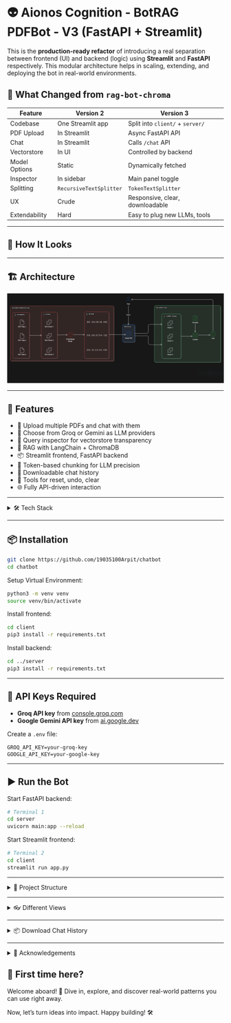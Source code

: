 # 👽 Aionos Cognition - BotRAG PDFBot - V3 (FastAPI + Streamlit)

This is the **production-ready refactor** of introducing a real separation between frontend (UI) and backend (logic) using **Streamlit** and **FastAPI** respectively. This modular architecture helps in scaling, extending, and deploying the bot in real-world environments.

## 🔄 What Changed from `rag-bot-chroma`

| Feature | Version 2 | Version 3 |
|--------|-------------|--------------|
| Codebase | One Streamlit app | Split into `client/` + `server/` |
| PDF Upload | In Streamlit | Async FastAPI API |
| Chat | In Streamlit | Calls `/chat` API |
| Vectorstore | In UI | Controlled by backend |
| Model Options | Static | Dynamically fetched |
| Inspector | In sidebar | Main panel toggle |
| Splitting | `RecursiveTextSplitter` | `TokenTextSplitter` |
| UX | Crude | Responsive, clear, downloadable |
| Extendability | Hard | Easy to plug new LLMs, tools |

---

## 🧪 How It Looks

---

## 🏗️ Architecture

![architecture](/assets/rag-bot-fastapi-architecture.png)

---

## 🚀 Features

- 📁 Upload multiple PDFs and chat with them
- 🔌 Choose from Groq or Gemini as LLM providers
- 🔎 Query inspector for vectorstore transparency
- 🧠 RAG with LangChain + ChromaDB
- 📦 Streamlit frontend, FastAPI backend
- 🧪 Token-based chunking for LLM precision
- 💬 Downloadable chat history
- 🧰 Tools for reset, undo, clear
- 🌐 Fully API-driven interaction

---

<details>
  <summary>🛠️ Tech Stack</summary>

- **Frontend**: Streamlit
- **Backend**: FastAPI
- **LLMs**: Groq & Gemini via LangChain
- **Vector DB**: ChromaDB
- **Embeddings**: HuggingFace & Google GenAI
- **Chunking**: TokenTextSplitter (was RecursiveCharacterTextSplitter)
- **Parsing**: PyPDF
- **Orchestration**: LangChain Retrieval Chain

</details>

---

## 📦 Installation

```bash
git clone https://github.com/19035100Arpit/chatbot 
cd chatbot
```

Setup Virtual Environment:
```bash
python3 -m venv venv
source venv/bin/activate
```

Install frontend:

```bash
cd client
pip3 install -r requirements.txt
```

Install backend:

```bash
cd ../server
pip3 install -r requirements.txt
```

---

## 🔐 API Keys Required

- **Groq API key** from [console.groq.com](https://console.groq.com/)
- **Google Gemini API key** from [ai.google.dev](https://ai.google.dev/)

Create a `.env` file:

```env
GROQ_API_KEY=your-groq-key
GOOGLE_API_KEY=your-google-key
```

---

## ▶️ Run the Bot

Start FastAPI backend:

```bash
# Terminal 1
cd server
uvicorn main:app --reload
```

Start Streamlit frontend:

```bash
# Terminal 2
cd client
streamlit run app.py
```

---

<details>
  <summary>📁 Project Structure</summary>

```bash
rag-bot-v3/
├── client/                         # Streamlit Frontend
│   ├── app.py                      # Main Streamlit entrypoint
│   ├── components/                 # UI modules
│   │   ├── chat.py
│   │   ├── inspector.py
│   │   └── sidebar.py
│   ├── state/
│   │   └── session.py              # Session state manager
│   ├── utils/
│   │   ├── api.py                  # Talks to backend
│   │   ├── config.py               # API_URL and config values
│   │   └── helpers.py              # API wrappers for frontend
│   ├── requirements.txt
│   └── README.md

├── server/                         # FastAPI Backend
│   ├── api/
│   │   ├── routes.py               # API endpoints
│   │   └── schemas.py              # Pydantic schemas for I/O
│   ├── core/
│   │   ├── document_processor.py   # Handles PDF validation and chunking
│   │   ├── llm_chain_factory.py    # Builds LLM chains and prompts
│   │   └── vector_database.py      # Embeddings + ChromaDB ops
│   ├── config/
│   │   └── settings.py             # App config, model provider setup
│   ├── utils/
│   │   └── logger.py               # Logging setup
│   ├── main.py                     # FastAPI app entrypoint
│   ├── requirements.txt
│   └── README.md

├── README.md                       # Root README (overview + instructions)
├── .gitignore
```

</details>

---

<details>
  <summary> 👓 Different Views </summary>

| View | Description |
|------|-------------|
| 💬 Chat | Renders chat bubbles, input box, and chat history download |
| 🔬 Inspector | Renders inspector to test vectorstore responses |


  <summary>🧼 Tools Panel</summary>

| Button | Function |
|----------|--------|
| 🔄 Reset | Clears session state and reruns app |
| 🧹 Clear Chat | Clears chat + PDF submission |
| ↩️ Undo | Removes last question/response |

</details>

---

<details>
  <summary>📦 Download Chat History</summary>

Chat history is saved in the session state and can be exported as a CSV with the following columns:

| Question | Answer | Model Provider | Model Name | PDF File | Timestamp |
|----------|--------|----------------|------------|---------------------|-----------|
| What is this PDF about? | This PDF explains... | Groq | llama3-70b-8192 | file1.pdf, file2.pdf | 2025-08-10 10:00:00 |

</details>

---

<details>
  <summary>🙏 Acknowledgements</summary>

- [LangChain](https://www.langchain.com/)
- [Streamlit](https://streamlit.io/)
- [Groq](https://console.groq.com/)
- [Google Gemini](https://ai.google.dev/)
- [Chroma](https://docs.trychroma.com/)

</details>

## 🧠 First time here?

Welcome aboard! 🚀
Dive in, explore, and discover real-world patterns you can use right away.

Now, let’s turn ideas into impact. Happy building! 🛠️
